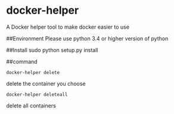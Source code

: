 # docker-helper

A Docker helper tool to make docker easier to use

##Environment
Please use python 3.4 or higher version of python 

##Install 
sudo python setup.py install

##command 
```shell
docker-helper delete
```
delete the container you choose  
```shell
docker-helper deleteall
```
delete all containers 
